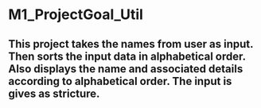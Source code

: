 # M1_ProjectGoal_Util

## This project takes the names from user as input. Then sorts the input data in alphabetical order. Also displays the name and associated details according to alphabetical order. The input is gives as stricture.
